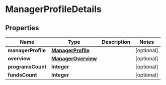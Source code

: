 
# ManagerProfileDetails

## Properties
Name | Type | Description | Notes
------------ | ------------- | ------------- | -------------
**managerProfile** | [**ManagerProfile**](ManagerProfile.md) |  |  [optional]
**overview** | [**ManagerOverview**](ManagerOverview.md) |  |  [optional]
**programsCount** | **Integer** |  |  [optional]
**fundsCount** | **Integer** |  |  [optional]



